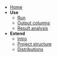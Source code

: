 
- [Home](/)
- **Use**
  - [Run](run.md)
  - [Output columns](output_columns.md)
  - [Result analysis](report.md)
- **Extend**
  - [Intro](extend/index.md)
  - [Project structure](extend/structure.md)
  <!-- - [Policies](extend/policies.md) -->
  - [Distributions](extend/distributions.md)
  <!-- - [Statistics](extend/statistics.md) -->
  <!-- - [Output columns](extend/output_columns.md) -->
  <!-- - [Visualizations](extend/visualizations.md) -->
